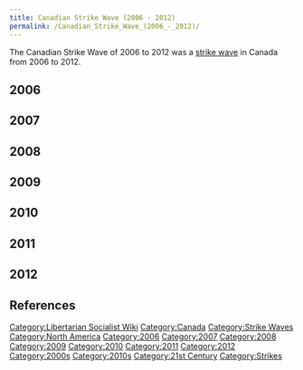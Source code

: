 ```yaml
---
title: Canadian Strike Wave (2006 - 2012)
permalink: /Canadian_Strike_Wave_(2006_-_2012)/
---
```


The Canadian Strike Wave of 2006 to 2012 was a [strike
wave](Strike_Wave.md "wikilink") in Canada from 2006 to 2012.

## 2006

## 2007

## 2008

## 2009

## 2010

## 2011

## 2012

## References

[Category:Libertarian Socialist
Wiki](Category:Libertarian_Socialist_Wiki.md "wikilink")
[Category:Canada](Category:Canada.md "wikilink") [Category:Strike
Waves](Category:Strike_Waves.md "wikilink") [Category:North
America](Category:North_America.md "wikilink")
[Category:2006](Category:2006.md "wikilink")
[Category:2007](Category:2007.md "wikilink")
[Category:2008](Category:2008.md "wikilink")
[Category:2009](Category:2009.md "wikilink")
[Category:2010](Category:2010.md "wikilink")
[Category:2011](Category:2011.md "wikilink")
[Category:2012](Category:2012.md "wikilink")
[Category:2000s](Category:2000s.md "wikilink")
[Category:2010s](Category:2010s.md "wikilink") [Category:21st
Century](Category:21st_Century.md "wikilink")
[Category:Strikes](Category:Strikes.md "wikilink")